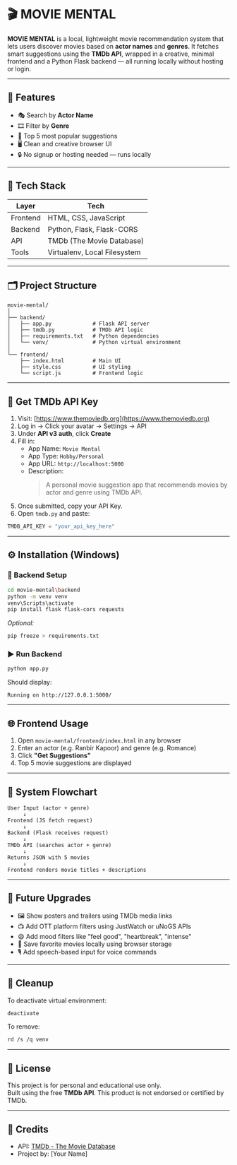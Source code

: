 # 🎬 MOVIE MENTAL

**MOVIE MENTAL** is a local, lightweight movie recommendation system that lets users discover movies based on **actor names** and **genres**. It fetches smart suggestions using the **TMDb API**, wrapped in a creative, minimal frontend and a Python Flask backend — all running locally without hosting or login.

---

## 📌 Features

- 🎭 Search by **Actor Name**
- 🎞️ Filter by **Genre**
- 🚀 Top 5 most popular suggestions
- 🖥️ Clean and creative browser UI
- 🔒 No signup or hosting needed — runs locally

---

## 🧰 Tech Stack

| Layer     | Tech                  |
|-----------|------------------------|
| Frontend  | HTML, CSS, JavaScript  |
| Backend   | Python, Flask, Flask-CORS |
| API       | TMDb (The Movie Database) |
| Tools     | Virtualenv, Local Filesystem |

---

## 🗂️ Project Structure

```
movie-mental/
│
├── backend/
│   ├── app.py             # Flask API server
│   ├── tmdb.py            # TMDb API logic
│   ├── requirements.txt   # Python dependencies
│   └── venv/              # Python virtual environment
│
└── frontend/
    ├── index.html         # Main UI
    ├── style.css          # UI styling
    └── script.js          # Frontend logic
```

---

## 🔑 Get TMDb API Key

1. Visit: [https://www.themoviedb.org](https://www.themoviedb.org)
2. Log in → Click your avatar → Settings → API
3. Under **API v3 auth**, click **Create**
4. Fill in:
   - App Name: `Movie Mental`
   - App Type: `Hobby/Personal`
   - App URL: `http://localhost:5000`
   - Description:  
     > A personal movie suggestion app that recommends movies by actor and genre using TMDb API.
5. Once submitted, copy your API Key.
6. Open `tmdb.py` and paste:
```python
TMDB_API_KEY = "your_api_key_here"
```

---

## ⚙️ Installation (Windows)

### 📁 Backend Setup

```bash
cd movie-mental\backend
python -m venv venv
venv\Scripts\activate
pip install flask flask-cors requests
```

_Optional:_

```bash
pip freeze > requirements.txt
```

### ▶️ Run Backend

```bash
python app.py
```

Should display:
```
Running on http://127.0.0.1:5000/
```

---

## 🌐 Frontend Usage

1. Open `movie-mental/frontend/index.html` in any browser
2. Enter an actor (e.g. Ranbir Kapoor) and genre (e.g. Romance)
3. Click **"Get Suggestions"**
4. Top 5 movie suggestions are displayed

---

## 🔄 System Flowchart

```
User Input (actor + genre)
     ↓
Frontend (JS fetch request)
     ↓
Backend (Flask receives request)
     ↓
TMDb API (searches actor + genre)
     ↓
Returns JSON with 5 movies
     ↓
Frontend renders movie titles + descriptions
```

---

## 🔮 Future Upgrades

- 🖼️ Show posters and trailers using TMDb media links
- 📺 Add OTT platform filters using JustWatch or uNoGS APIs
- 😄 Add mood filters like "feel good", "heartbreak", "intense"
- 💾 Save favorite movies locally using browser storage
- 🎙️ Add speech-based input for voice commands

---

## 🧽 Cleanup

To deactivate virtual environment:

```bash
deactivate
```

To remove:

```bash
rd /s /q venv
```

---

## 📜 License

This project is for personal and educational use only.  
Built using the free **TMDb API**. This product is not endorsed or certified by TMDb.

---

## 🙌 Credits

- API: [TMDb - The Movie Database](https://www.themoviedb.org)
- Project by: [Your Name]